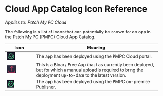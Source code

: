 # Cloud App Catalog Icon Reference

_Applies to: Patch My PC Cloud_

The following is a list of icons that can potentially be shown for an app in the Patch My PC (PMPC) Cloud App Catalog.

<table><thead><tr><th width="82">Icon</th><th>Meaning</th></tr></thead><tbody><tr><td><img src="../../.gitbook/assets/image (1948).png" alt="Deployed via PMPC Cloud" data-size="original"></td><td>The app has been deployed using the PMPC Cloud portal.</td></tr><tr><td><img src="../../.gitbook/assets/image (1949).png" alt="Binary Free App requiring a newer version to be uploaded" data-size="original"></td><td>This is a Binary Free App that has currently been deployed, but for which a manual upload is required to bring the deployment up-to-date to the latest version. </td></tr><tr><td><img src="../../.gitbook/assets/image (1950).png" alt="Deployed via on-premise Publisher" data-size="original"></td><td>The app has been deployed using the PMPC on-premise Publisher.</td></tr></tbody></table>
